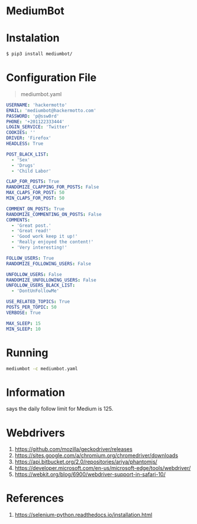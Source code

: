 
# MediumBot

# Instalation
```sh
$ pip3 install mediumbot/
```

# Configuration File
> mediumbot.yaml
```yaml
USERNAME: 'hackermotto'
EMAIL: 'mediumbot@hackermotto.com'
PASSWORD: 'p@ssw0rd'
PHONE: '+201122333444'
LOGIN_SERVICE: 'Twitter'
COOKIES: ''
DRIVER: 'Firefox'
HEADLESS: True

POST_BLACK_LIST:
  - 'Sex'
  - 'Drugs'
  - 'Child Labor'

CLAP_FOR_POSTS: True
RANDOMIZE_CLAPPING_FOR_POSTS: False
MAX_CLAPS_FOR_POST: 50
MIN_CLAPS_FOR_POST: 50

COMMENT_ON_POSTS: True
RANDOMIZE_COMMENTING_ON_POSTS: False
COMMENTS: 
  - 'Great post.'
  - 'Great read!'
  - 'Good work keep it up!'
  - 'Really enjoyed the content!'
  - 'Very interesting!'

FOLLOW_USERS: True
RANDOMIZE_FOLLOWING_USERS: False

UNFOLLOW_USERS: False
RANDOMIZE_UNFOLLOWING_USERS: False
UNFOLLOW_USERS_BLACK_LIST: 
  - 'DontUnFollowMe'

USE_RELATED_TOPICS: True
POSTS_PER_TOPIC: 50
VERBOSE: True

MAX_SLEEP: 15
MIN_SLEEP: 10
```

# Running
```sh
mediumbot -c mediumbot.yaml
```

# Information

says the daily follow limit for Medium is 125.

# Webdrivers
1. https://github.com/mozilla/geckodriver/releases
2. https://sites.google.com/a/chromium.org/chromedriver/downloads
3. https://api.bitbucket.org/2.0/repositories/ariya/phantomjs/
4. https://developer.microsoft.com/en-us/microsoft-edge/tools/webdriver/
5. https://webkit.org/blog/6900/webdriver-support-in-safari-10/

# References
1. https://selenium-python.readthedocs.io/installation.html